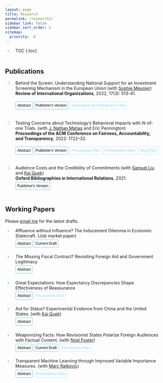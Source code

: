 ```yaml
---
layout: page
title: Research
permalink: /research2/
sidebar_link: false
sidebar_sort_order: 2
sitemap:
  priority: .8
---
```



<script>
function myFunction(divId) {
  var x = document.getElementById(divId);
  if (x.style.display === "none") {
    x.style.display = "block";
  } else {
    x.style.display = "none";
  }
}
</script>


<style>
.button {
    transition-duration: 0.2s;
    border-radius: 4px;
    background-color: white;
    border: 1px dashed #0096D6;
    font-size: 12px;
    margin: 4px auto;
    cursor: pointer;
    padding: 5px;
}
	
.button:hover {
  background-color: #0096D6; 
  color: white;
}

.button1 {
    transition-duration: 0.2s;
    border-radius: 4px;
    background-color: white;
    border: 1px dashed #8CD2F4;
    color: #8CD2F4;
    font-size: 12px;
    margin: 4px auto;
    cursor: pointer;
    padding: 5px;
}
	
.button1:hover {
    background-color: #8CD2F4; 
    color: white;
}
	
ol li::marker {
    color: #8CD2F4;
}
	
ol li {
    padding-left: 10px;
    padding-bottom: 1.25em;
}
	
ul li::marker {
    color: #8CD2F4;
	
}
	
ul li {
    padding-left: 10px;
    padding-bottom: 1.25em;
}

	
</style>


* TOC
{:toc}






## Publications


<ol reversed>

<li>
Behind the Screen: Understanding National Support for an Investment Screening Mechanism in the European Union 
  (with <a href="https://scholar.princeton.edu/smeunier/home" target="_blank">Sophie Meunier</a>) <br>
  <b>Review of International Organizations</b>, 2022, 17(3): 513–41. <br>

<button onclick="myFunction('absBehindTheScreen')" class="button">Abstract</button>
<button onclick=" window.open('https://doi.org/10.1007/s11558-021-09436-y','_blank')" class="button">Publisher's Version</button> 
<button onclick=" window.open('https://static-content.springer.com/esm/art%3A10.1007%2Fs11558-021-09436-y/MediaObjects/11558_2021_9436_MOESM1_ESM.zip','_blank')" class="button1">Appendices and Replication Files</button> 

<div id='absBehindTheScreen' style="display: none;">
  <blockquote>What determines national preferences for institutionalizing FDI screening? Over the past decade, advanced economies worldwide have tightened their national investment screening mechanisms (ISMs) for foreign direct investment (FDI). In March 2019, the European Union (EU) adopted its first common FDI screening framework. Based on extensive interviews with high-level EU and country officials involved in the negotiation process, and using a unique measure of national support for the EU-wide ISM created through the first-ever elite survey on this subject matter, we find that countries with higher technological levels were more supportive of FDI screening due to concerns over unreciprocated technological transfer. We also find sector-dependent effects of Chinese FDI on country-level support for FDI screening: Countries with high levels of Chinese FDI in strategic sectors are more likely to support the EU ISM, while those with high levels of Chinese investment in low-tech sectors tend to oppose screening. Our overall findings suggest that EU investment screening, and national-level screening in general, might become more restrictive in the future, especially in light of the COVID-19 pandemic.</blockquote>
</div>
</li>


<li>
Testing Concerns about Technology’s Behavioral Impacts with <i>N</i>-of-one Trials.
  (with <a href="https://natematias.com/" target="_blank">J. Nathan Matias</a> and Eric Pennington) <br>
  <b>Proceedings of the ACM Conference on Fairness, Accountability, and Transparency</b>, 2022: 1722–32. <br>

<button onclick="myFunction('absNof1')" class="button">Abstract</button>
<button onclick=" window.open('https://doi.org/10.1145/3531146.3533227','_blank')" class="button">Publisher's Version</button> 
<button onclick=" window.open('https://osf.io/tn6x4/','_blank')" class="button1">Pre-analysis Plan</button> 
<button onclick=" window.open('https://youtu.be/8VQ0Kd6T7_M','_blank')" class="button1">Presentation Video</button> 
<button onclick=" window.open('https://citizensandtech.org/conjecture/','_blank')" class="button1">Blog Post</button> 

<div id='absNof1' style="display: none;">
  <blockquote>As public trust in technology companies has declined, people are questioning the effects of digital technologies in their lives. In this context, many evidence-free claims from corporations and tech critics are widely circulated. How can members of the public make evidence-based decisions about digital technology in their lives? In clinical fields, N -of-one trials enable participant-investigators to make personalized causal discoveries about managing health, improving fitness, and improving their education. Similar methods could help community scientists understand and manage how they use digital technologies. In this paper, we introduce Conjecture, a system for coordinating <i>N</i>-of-one trials that can guide personal decisions about technology use and contribute to science. We describe <i>N</i>-of-one trials as a design challenge and present the design of the Conjecture system. We evaluate the system with a field experiment that tests folk theories about the influence of colorful screens on alleged phone addiction. We present findings on the design of <i>N</i>-of-one-trial systems based on submitted data, interviews, and surveys with 14 participants. Taken together, this paper introduces <i>N</i>-of-one trials as a fruitful direction for computer scientists designing industry-independent systems for evidence-based technology governance and accountability.</blockquote>
</div>
</li>


<li>
Audience Costs and the Credibility of Commitments
  (with <a href="https://government.cornell.edu/samuel-liu" target="_blank">Samuel Liu</a> and <a href="https://ppaweb.hku.hk/f/quek" target="_blank">Kai Quek</a>) <br>
  <b>Oxford Bibliographies in International Relations</b>, 2021. <br>
<button onclick=" window.open('https://doi.org/10.1093/OBO/9780199743292-0305','_blank')" class="button">Publisher's Version</button> 
</li>

</ol>

## Working Papers

Please <a href="mailto:zeno@princeton.edu" target="_blank">email me</a> for the latest drafts.

<ul>
<li>
Affluence without Influence? The Inducement Dilemma in Economic Statecraft. (Job market paper)
<br>
<button onclick="myFunction('absAffluence')" class="button">Abstract</button>
<button onclick=" window.open('https://j.mp/zChan','_blank')" class="button">Current Draft</button> 

<div id='absAffluence' style="display: none;">
  <blockquote>When can economic inducements——such as foreign aid, investment, and especially large-scale development initiatives——buy influence abroad? Countries often use financial favors to induce foreign policy concessions from other countries. The effectiveness of such inducements hinges on whether the sender can credibly threaten to halt or withdraw the inducements when the target does not concede. I examine a substantial set of development initiatives that are lucrative not just for the target but also for the sender. I argue that when the sender profits from  the inducement it gives, it will not cut off the inducement, even if the target does not concede. I test this <i>inducement dilemma</i> in China’s Belt and Road Initiative (BRI). Using over 200 elite interviews, official documents published by the Chinese government, and original datasets on China’s overseas project contracts, I show that Beijing’s dual goals of the BRI are to (1) tackle  domestic economic and environmental problems by encouraging Chinese companies to implement infrastructure projects and invest abroad, and (2) gain international acceptance of China’s  development and governance models. Consistent with my argument, the profit motive undercuts the foreign policy goal. These infrastructure projects promote international support for  China’s governance and development models only when these projects do not serve China’s economic motive of promoting outward direct investment. </blockquote>
</div>
</li>


<li>
The Missing Fiscal Contract? Revisiting Foreign Aid and Government Legitimacy
<br>
<button onclick="myFunction('absFiscal')" class="button">Abstract</button>

<div id='absFiscal' style="display: none;">
  <blockquote>Does reliance on foreign aid affect government legitimacy in recipient countries? Fiscal contract theorists postulate that public goods and services provided by foreign donors can threaten government legitimacy, but empirical research has found little support for this hypothesis. Drawing on over 120 elite interviews in donor and recipient countries, I argue that the fiscal contract between the government and citizenry is untenable in most aid recipient countries because of the lack of visible taxation. I present a tax game between citizens with reference-dependent preferences and the government. My formal model shows that with sufficient foreign aid, the fiscal contract <i>does not exist</i> and citizens' evaluation of their government varies by the discrepancy between their baseline expectations and the actual public goods they receive, regardless of provider. I test my arguments using an original survey experiment in Uganda and find that, in line with my theory, the <i>positive</i> effects of aid on government legitimacy are especially pronounced among citizens with lower perceived effective tax rates. </blockquote>
</div>
</li>


<li>
Great Expectations: How Expectancy Discrepancies Shape Effectiveness of Reassurance
<br>
<button onclick="myFunction('absExpectation')" class="button">Abstract</button>
<button onclick=" window.open('https://osf.io/45ye8/','_blank')" class="button1">Pre-analysis Plan</button> 

<div id='absExpectation' style="display: none;">
  <blockquote>What makes reassurance effective? Reassurance is crucial to stability in international politics as a means of signaling benign intentions towards allies and adversaries. Drawing on insights from behavioral economics, information theory, and psychology, I argue that reassurance signals are most effective when they are surprising, i.e. when they deviate drastically from receivers' prior expectations, because they draw more attention from decision-makers, prompting them to re-evaluate their pre-existing beliefs about the sender. When decision-makers re-evaluate their beliefs, prior expectations serve as the reference point against which they assess the sender's intentions. My theory posits that when decision-makers are <i>pleasantly surprised</i>, i.e. receiving a signal that is both credible and above expectations, they are more likely to believe in the benign intentions of the sender. Contrary to the rationalist literature on costly signaling in international relations, my theory holds that reassuring signals are informative not necessarily because they are costly, but because they are surprising. I test my theory using an original survey experiment on a national sample of Estonian voters. I find that the effectiveness of reassurance signals hinges on the receivers' prior expectations and that costly signals are not necessarily more credible. </blockquote>
</div>
</li>


<li>
Aid for Status? Experimental Evidence from China and the United States. (with <a href="https://ppaweb.hku.hk/f/quek" target="_blank">Kai Quek</a>)
<br>
<button onclick="myFunction('absAid')" class="button">Abstract</button>

<div id='absAid' style="display: none;">
  <blockquote>Does international status affect aid preferences? We conduct the first experimental study of aid preferences in an emerging donor country using original survey data from China, and a parallel study in the United States. We find striking differences in the aid preferences of both countries that support the status-seeking hypothesis: Chinese support for aid increases significantly when foreign aid provision is framed as a means of the country gaining higher international status, but Americans remain unswayed. We also use causal forests, a machine learning algorithm, to systematically evaluate heterogeneous treatment effects across a wide range of dispositional covariates in a principled manner with honest inferences. The results indicate status has especially pronounced positive impacts on the aid preferences of cosmopolitan Chinese citizens but negative impacts on Americans who are less cosmopolitan and have lower income. </blockquote>
</div>
</li>


<li>
Weaponizing Facts: How Revisionist States Polarize Foreign Audiences with Factual Content. (with <a href="https://www.noelfoster.com/" target="_blank">Noel Foster</a>)
<br>
<button onclick="myFunction('absPolarization')" class="button">Abstract</button>
<button onclick=" window.open('https://papers.ssrn.com/sol3/papers.cfm?abstract_id=4122667','_blank')" class="button">Current Draft</button> 
<button onclick=" window.open('https://osf.io/b56md/','_blank')" class="button1">Pre-analysis Plan</button> 

<div id='absPolarization' style="display: none;">
  <blockquote>How do revisionist states leverage new technologies to disrupt foreign politics? Drawing on extensive elite interviews and insights from behavioral economics and social psychology, we argue that revisionist powers can use strategic narratives — factual accounts of issues controversial across pre-existing societal cleavages — to polarize voters through a combination of confirmation bias and reactance. Contrary to recent literature on fake news, we present evidence on the political economy of social media platforms that renders fake news impracticable and counter-productive in most markets. We test the effects of Russian strategic narratives using original survey experiments in Estonia. We show that exposure to factual content on migration and the Soviet legacy polarized Estonian voters along ethnolinguistic cleavages by making ethnic Estonians more likely to support right-leaning nationalist parties, while pushing the Russian-speaking minority to back left-leaning ethnic interest parties. A polarized population serves the revisionist state sender’s objective of paralyzing policy-making in the target state. </blockquote>
</div>
</li>


<li>
Transparent Machine Learning through Improved Variable Importance Measures. (with <a href="https://scholar.princeton.edu/ratkovic/home" target="_blank">Marc Ratkovic</a>)
<br>
<button onclick="myFunction('absVIM')" class="button">Abstract</button>
<button onclick=" window.open('https://youtu.be/44u5qYwUL-U','_blank')" class="button1">Presentation Video</button> 

<div id='absVIM' style="display: none;">
  <blockquote>Boosting and random forests are among the best off-the-shelf prediction tools. These methods offer a variable importance measure (VIM), which is a cumulative measure of the improvement in accuracy over the algorithm.  We show existing variable importance measures, as implemented, are biased, returning positive scores on irrelevant variables.  Intuitively, if a variable is irrelevant but correlates with a relevant variable, this correlation may lead to an improvement in performance may be misattributed to the irrelevant variable.   We introduce a method that removes this bias.  The method works by separating each predictor into a component explained by other predictors (a "predicted variable"), and a component not (a "partialed out variable").  We assess variable importance only through any improvement attributable to the latter.  We prove the method returns a valid VIM, meaning it is mean-zero  and asymptotically normal for irrelevant variables.  Simulation evidence and applications to UCI data suggest the method also performs favorably relative to several existing machine learning methods in terms of predictive accuracy.</blockquote>
</div>
</li>

</ul>
